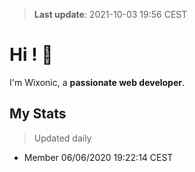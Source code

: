 > **Last update**: 2021-10-03 19:56 CEST

# Hi ! 👋

I'm Wixonic, a **passionate web developer**.

## My Stats
> Updated daily
- Member 06/06/2020 19:22:14 CEST
